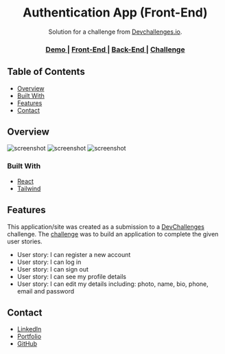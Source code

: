 <h1 align="center">Authentication App (Front-End)</h1>

<div align="center">
   Solution for a challenge from  <a href="http://devchallenges.io" target="_blank">Devchallenges.io</a>.
</div>

<div align="center">
  <h3>
    <a href="https://el7amrawy.github.io/authentication-app" target="_blank">
      Demo
    </a>
    <span> | </span>
    <a href="https://github.com/el7amrawy/authentication-app" target="_blank">
      Front-End
    </a>
    <span> | </span>
    <a href="https://github.com/el7amrawy/authentication-app-api" target="_blank">
      Back-End
    </a>
    <span> | </span>
    <a href="https://devchallenges.io/challenges/N1fvBjQfhlkctmwj1tnw" target="_blank">
      Challenge
    </a>
  </h3>
</div>

<!-- TABLE OF CONTENTS -->

## Table of Contents

- [Overview](#overview)
- [Built With](#built-with)
- [Features](#features)
- [Contact](#contact)

<!-- OVERVIEW -->

## Overview

![screenshot](https://serving.photos.photobox.com/139824547e91940c3444d30fe47ed65b1f07672b4dbdfa73a2348ce9dd65dfc19d56cc33.jpg)
![screenshot](https://serving.photos.photobox.com/10536749cdf1fa3d37853f7b02cc252762e573ea6d1101a569043bfac7ea08cdf0529b22.jpg)
![screenshot](https://serving.photos.photobox.com/646873281f3b364be3bf309241f234c1294f5bee840cddae05b14bf2500a81abab6c733a.jpg)

### Built With

<!-- This section should list any major frameworks that you built your project using. Here are a few examples.-->

- [React](https://reactjs.org/)
- [Tailwind](https://tailwindcss.com/)

## Features

<!-- List the features of your application or follow the template. Don't share the figma file here :) -->

This application/site was created as a submission to a [DevChallenges](https://devchallenges.io/challenges) challenge. The [challenge](https://devchallenges.io/challenges/N1fvBjQfhlkctmwj1tnw) was to build an application to complete the given user stories.

- User story: I can register a new account
- User story: I can log in
- User story: I can sign out
- User story: I can see my profile details
- User story: I can edit my details including: photo, name, bio, phone, email and password

## Contact

- [LinkedIn](https://www.linkedin.com/in/aly-hamdy/)
- [Portfolio](https://el7amrawy.github.io/portfolio/)
- [GitHub](https://github.com/el7amrawy/)
